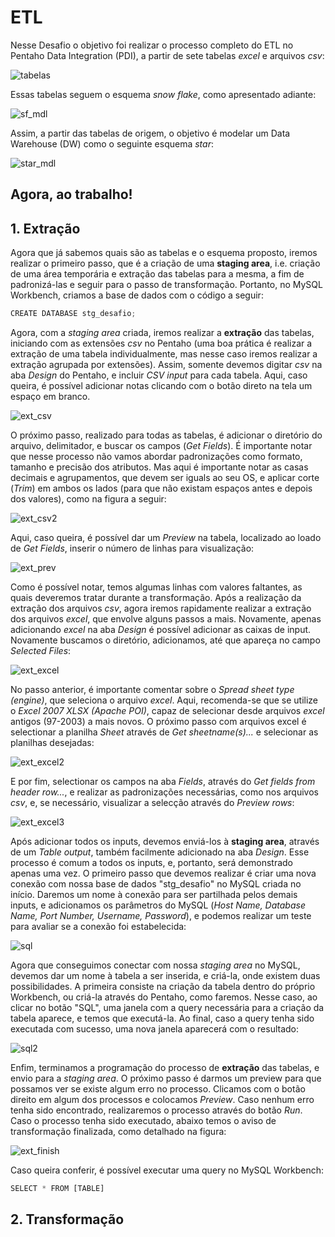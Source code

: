 # ETL

Nesse Desafio o objetivo foi realizar o processo completo do ETL no Pentaho Data Integration (PDI), a partir de sete tabelas *excel* e arquivos *csv*:

![tabelas](https://user-images.githubusercontent.com/63553829/91566283-cd894100-e919-11ea-910d-aa6f59225b61.png)

Essas tabelas seguem o esquema *snow flake*, como apresentado adiante:

![sf_mdl](https://user-images.githubusercontent.com/63553829/91566200-afbbdc00-e919-11ea-9722-d46bfaa58656.png)

Assim, a partir das tabelas de origem, o objetivo é modelar um Data Warehouse (DW) como o seguinte esquema *star*:

![star_mdl](https://user-images.githubusercontent.com/63553829/91566611-51dbc400-e91a-11ea-875e-2d944ea62019.png)

## Agora, ao trabalho!

## 1. Extração

Agora que já sabemos quais são as tabelas e o esquema proposto, iremos realizar o primeiro passo, que é a criação de uma **staging area**, i.e. criação de uma área temporária e  extração das tabelas para a mesma, a fim de padronizá-las e seguir para o passo de transformação. Portanto, no MySQL Workbench, criamos a base de dados com o código a seguir:

```javascript
CREATE DATABASE stg_desafio;
```

Agora, com a *staging area* criada, iremos realizar a **extração** das tabelas, iniciando com as extensões *csv* no Pentaho (uma boa prática é realizar a extração de uma tabela individualmente, mas nesse caso iremos realizar a extração agrupada por extensões). Assim, somente devemos digitar *csv* na aba *Design* do Pentaho, e incluir *CSV input* para cada tabela. Aqui, caso queira, é possível adicionar notas clicando com o botão direto na tela um espaço em branco.

![ext_csv](https://user-images.githubusercontent.com/63553829/91573442-48a02680-e91d-11ea-899c-f9646c0b14e5.png)

O próximo passo, realizado para todas as tabelas, é adicionar o diretório do arquivo, delimitador, e buscar os campos (*Get Fields*). É importante notar que nesse processo não vamos abordar padronizações como formato, tamanho e precisão dos atributos. Mas aqui é importante notar as casas decimais e agrupamentos, que devem ser iguals ao seu OS, e aplicar corte (*Trim*) em ambos os lados (para que não existam espaços antes e depois dos valores), como na figura a seguir:

![ext_csv2](https://user-images.githubusercontent.com/63553829/91577004-818ccb00-e91e-11ea-8209-4786348ac68e.png)

Aqui, caso queira, é possível dar um *Preview* na tabela, localizado ao loado de *Get Fields*, inserir o número de linhas para visualização:

![ext_prev](https://user-images.githubusercontent.com/63553829/91577530-3626ec80-e91f-11ea-8fc5-9e8e746c9c11.png)

Como é possível notar, temos algumas linhas com valores faltantes, as quais deveremos tratar durante a transformação.
Após a realização da extração dos arquivos *csv*, agora iremos rapidamente realizar a extração dos arquivos *excel*, que envolve alguns passos a mais. Novamente, apenas adicionando *excel* na aba *Design* é possível adicionar as caixas de input. Novamente buscamos o diretório, adicionamos, até que apareça no campo *Selected Files*:

![ext_excel](https://user-images.githubusercontent.com/63553829/91578189-383d7b00-e920-11ea-9f93-c13c0c8959d6.png)

No passo anterior, é importante comentar sobre o *Spread sheet type (engine)*, que seleciona o arquivo *excel*. Aqui, recomenda-se que se utilize o *Excel 2007 XLSX (Apache POI)*, capaz de selecionar desde arquivos *excel* antigos (97-2003) a mais novos.
O próximo passo com arquivos excel é selectionar a planilha *Sheet* através de *Get sheetname(s)...* e selecionar as planilhas desejadas:

![ext_excel2](https://user-images.githubusercontent.com/63553829/91578525-aeda7880-e920-11ea-8d24-964c048ea184.png)

E por fim, selectionar os campos na aba *Fields*, através do *Get fields from header row...*, e realizar as padronizações necessárias, como nos arquivos *csv*, e, se necessário, visualizar a selecção através do *Preview rows*:

![ext_excel3](https://user-images.githubusercontent.com/63553829/91578970-4cce4300-e921-11ea-8d20-c8c116bc3c9a.png)

Após adicionar todos os inputs, devemos enviá-los à **staging area**, através de um *Table output*, também facilmente adicionado na aba *Design*. Esse processo é comum a todos os inputs, e, portanto, será demonstrado apenas uma vez. O primeiro passo que devemos realizar é criar uma nova conexão com nossa base de dados "stg_desafio" no MySQL criada no início. Daremos um nome à conexão para ser partilhada pelos demais inputs, e adicionamos os parâmetros do MySQL (*Host Name, Database Name, Port Number, Username, Password*), e podemos realizar um teste para avaliar se a conexão foi estabelecida:

![sql](https://user-images.githubusercontent.com/63553829/91585346-55774700-e92a-11ea-9de8-98051e5d9346.png)

Agora que conseguimos conectar com nossa *staging area* no MySQL, devemos dar um nome à tabela a ser inserida, e criá-la, onde existem duas possibilidades. A primeira consiste na criação da tabela dentro do próprio Workbench, ou criá-la através do Pentaho, como faremos. Nesse caso, ao clicar no botão "SQL", uma janela com a query necessária para a criação da tabela aparece, e temos que executá-la. Ao final, caso a query tenha sido executada com sucesso, uma nova janela aparecerá com o resultado:

![sql2](https://user-images.githubusercontent.com/63553829/91585961-231a1980-e92b-11ea-92fa-88fbf1d654a3.png)

Enfim, terminamos a programação do processo de **extração** das tabelas, e envio para a *staging area*. O próximo passo é darmos um preview para que possamos ver se existe algum erro no processo. Clicamos com o botão direito em algum dos processos e colocamos *Preview*. Caso nenhum erro tenha sido encontrado, realizaremos o processo através do botão *Run*. Caso o processo tenha sido executado, abaixo temos o aviso de transformação finalizada, como detalhado na figura:

![ext_finish](https://user-images.githubusercontent.com/63553829/91587688-7ee5a200-e92d-11ea-8495-71854715d54e.png)

Caso queira conferir, é possível executar uma query no MySQL Workbench:

```javascript
SELECT * FROM [TABLE]
```


## 2. Transformação
